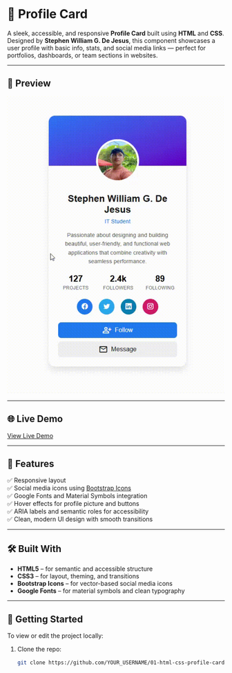 # 🪪 Profile Card

A sleek, accessible, and responsive **Profile Card** built using **HTML** and **CSS**.  
Designed by **Stephen William G. De Jesus**, this component showcases a user profile with basic info, stats, and social media links — perfect for portfolios, dashboards, or team sections in websites.

---

## 📸 Preview

![Profile Card Preview](images/demo.gif)

---

## 🌐 Live Demo

[View Live Demo](https://yourusername.github.io/repo-name/)

---

## 📁 Features

✅ Responsive layout  
✅ Social media icons using [Bootstrap Icons](https://icons.getbootstrap.com/)  
✅ Google Fonts and Material Symbols integration  
✅ Hover effects for profile picture and buttons  
✅ ARIA labels and semantic roles for accessibility  
✅ Clean, modern UI design with smooth transitions

---

## 🛠️ Built With

- **HTML5** – for semantic and accessible structure  
- **CSS3** – for layout, theming, and transitions  
- **Bootstrap Icons** – for vector-based social media icons  
- **Google Fonts** – for material symbols and clean typography

---

## 🚀 Getting Started

To view or edit the project locally:

1. Clone the repo:
   ```bash
   git clone https://github.com/YOUR_USERNAME/01-html-css-profile-card.git
